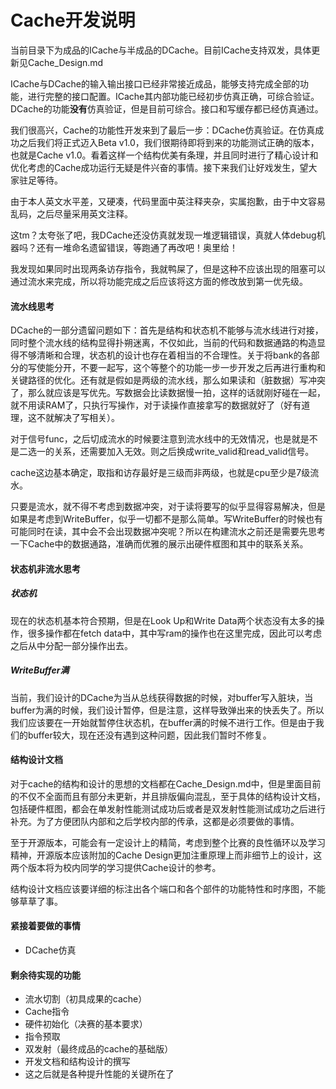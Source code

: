 # Cache开发说明

当前目录下为成品的ICache与半成品的DCache。目前ICache支持双发，具体更新见Cache_Design.md

ICache与DCache的输入输出接口已经非常接近成品，能够支持完成全部的功能，进行完整的接口配置。ICache其内部功能已经初步仿真正确，可综合验证。DCache的功能**没有**仿真验证，但是目前可综合。接口和写缓存都已经仿真通过。

我们很高兴，Cache的功能性开发来到了最后一步：DCache仿真验证。在仿真成功之后我们将正式迈入Beta v1.0，我们很期待即将到来的功能测试正确的版本，也就是Cache v1.0。看着这样一个结构优美有条理，并且同时进行了精心设计和优化考虑的Cache成功运行无疑是件兴奋的事情。接下来我们让好戏发生，望大家驻足等待。

由于本人英文水平差，又硬凑，代码里面中英注释夹杂，实属抱歉，由于中文容易乱码，之后尽量采用英文注释。

这tm？太夸张了吧，我DCache还没仿真就发现一堆逻辑错误，真就人体debug机器吗？还有一堆命名遗留错误，等跑通了再改吧！奥里给！

我发现如果同时出现两条访存指令，我就鸭屎了，但是这种不应该出现的阻塞可以通过流水来完成，所以将功能完成之后应该将这方面的修改放到第一优先级。

#### 流水线思考

DCache的一部分遗留问题如下：首先是结构和状态机不能够与流水线进行对接，同时整个流水线的结构显得扑朔迷离，不仅如此，当前的代码和数据通路的构造显得不够清晰和合理，状态机的设计也存在着相当的不合理性。关于将bank的各部分的写使能分开，不要一起写，这个等整个的功能一步一步开发之后再进行重构和关键路径的优化。还有就是假如是两级的流水线，那么如果读和（脏数据）写冲突了，那么就应该是写优先。写数据会比读数据慢一拍，这样的话就刚好碰在一起，就不用读RAM了，只执行写操作，对于读操作直接拿写的数据就好了（好有道理，这不就解决了写相关）。

对于信号func，之后切成流水的时候要注意到流水线中的无效情况，也是就是不是二选一的关系，还需要加入无效。则之后换成write_valid和read_valid信号。

cache这边基本确定，取指和访存最好是三级而非两级，也就是cpu至少是7级流水。

只要是流水，就不得不考虑到数据冲突，对于读将要写的似乎显得容易解决，但是如果是考虑到WriteBuffer，似乎一切都不是那么简单。写WriteBuffer的时候也有可能同时在读，其中会不会出现数据冲突呢？所以在构建流水之前还是需要先思考一下Cache中的数据通路，准确而优雅的展示出硬件框图和其中的联系关系。

#### 状态机非流水思考

##### 状态机

现在的状态机基本符合预期，但是在Look Up和Write Data两个状态没有太多的操作，很多操作都在fetch data中，其中写ram的操作也在这里完成，因此可以考虑之后从中分配一部分操作出去。

##### WriteBuffer满

当前，我们设计的DCache为当从总线获得数据的时候，对buffer写入脏块，当buffer为满的时候，我们设计暂停，但是注意，这样导致弹出来的快丢失了。所以我们应该要在一开始就暂停住状态机，在buffer满的时候不进行工作。但是由于我们的buffer较大，现在还没有遇到这种问题，因此我们暂时不修复。

#### 结构设计文档

对于cache的结构和设计的思想的文档都在Cache_Design.md中，但是里面目前的不仅不全面而且有部分未更新，并且排版偏向混乱，至于具体的结构设计文档，包括硬件框图，都会在单发射性能测试成功后或者是双发射性能测试成功之后进行补充。为了方便团队内部和之后学校内部的传承，这都是必须要做的事情。

至于开源版本，可能会有一定设计上的精简，考虑到整个比赛的良性循环以及学习精神，开源版本应该附加的Cache Design更加注重原理上而非细节上的设计，这两个版本将为校内同学的学习提供Cache设计的参考。

结构设计文档应该要详细的标注出各个端口和各个部件的功能特性和时序图，不能够草草了事。

#### 紧接着要做的事情

- DCache仿真

#### 剩余待实现的功能

- 流水切割（初具成果的cache）
- Cache指令
- 硬件初始化（决赛的基本要求）
- 指令预取
- 双发射（最终成品的cache的基础版）
- 开发文档和结构设计的撰写
- 这之后就是各种提升性能的关键所在了


